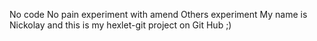 No code No pain
experiment with amend
Others experiment
My name is Nickolay and this is my hexlet-git project on Git Hub ;)
